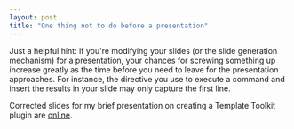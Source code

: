 ```yaml
---
layout: post
title: "One thing not to do before a presentation"
---
```




Just a helpful hint: if you're modifying your slides (or the slide generation mechanism) for a presentation, your chances for screwing something up increase greatly as the time before you need to leave for the presentation approaches. For instance, the directive you use to execute a command and insert the results in your slide may only capture the first line.

<p>Corrected slides for my brief presentation on creating a Template Toolkit plugin are <a href="/programming/pghpm-2003-02/">online</a>.</p>


